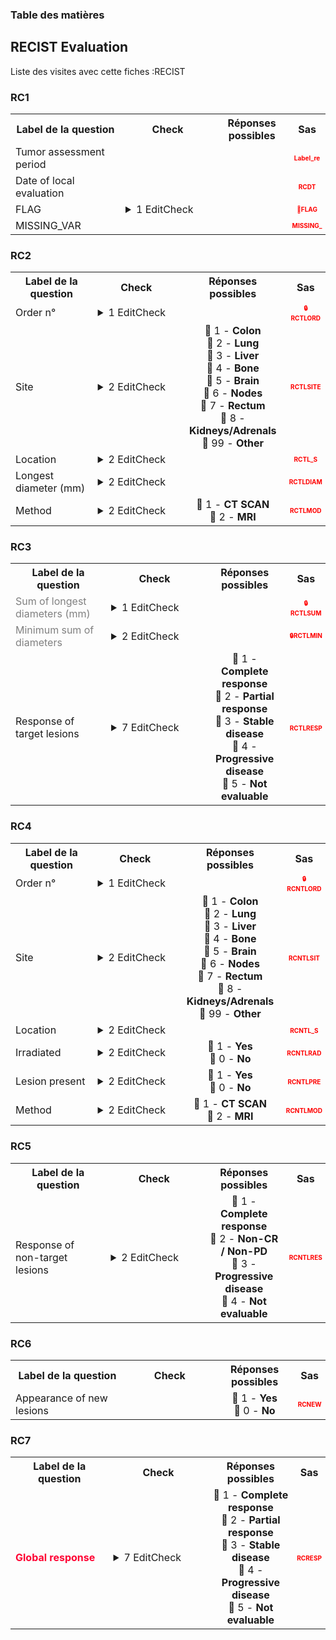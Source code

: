 <body>


<!-- Sidebar -->
<div class=sidebar id=sidebar>
<h3>Table des matières</h3>
<div id=sidebar-links></div>
</div> 
<div class=content> 
<section id='e2498c3e-d4b5-4fd0-956f-ae3f2e779372' data-parent='614dd1ea-9713-46db-b872-a44f53e34859' data-type='form' data-label='RECIST Evaluation'>
<h2> RECIST Evaluation </h2>
<p>Liste des visites avec cette fiches :RECIST</p> 
<h3> RC1 </h3>
<table style='width:100%;'>
<tr>
<th style='width:600px; text-align:center;'><strong>Label de la question </strong></th>
<th class='check' style='width:300px; text-align:center;'><strong>Check</strong></th> <!--$htmlbalise-->
<th style='width:300px; text-align:center;'><strong>Réponses possibles</strong></th>
<th style='width:50px; text-align:center;'><strong>Sas</strong></th>
</tr>
 <tr> 
 <td style='width:600px; text-align:left;'> Tumor assessment period</td>
 <td class='check' style='width:600px; text-align:left;'>   </td>
 <td style='width:300px; text-align:center;'>  </td> 
<td style='width:50px; text-align:center; color:red; font-size: 10px;'> <b> Label_re </b></td> 
 </tr>
 <tr> 
 <td style='width:600px; text-align:left;'> Date of local evaluation</td>
 <td class='check' style='width:600px; text-align:left;'>   </td>
 <td style='width:300px; text-align:center;'>  </td> 
<td style='width:50px; text-align:center; color:red; font-size: 10px;'> <b> RCDT </b></td> 
 </tr>
 <tr> 
 <td style='width:600px; text-align:left;'> FLAG</td>
 <td class='check' style='width:600px; text-align:left;'>  <details> <summary>1 EditCheck </summary><table><tr><td> DVC:[Recist.*][RC1.*][FLAG]</td> </tr><tr> <td> <pre><code class='javascript'>#Action Expression 
true; 
#data Expression 
'1'; 
</code></pre> </td><td> </td> </tr></table></details> </td>
 <td style='width:300px; text-align:center;'>  </td> 
<td style='width:50px; text-align:center; color:red; font-size: 10px;'> <b> 👻FLAG </b></td> 
 </tr>
 <tr> 
 <td style='width:600px; text-align:left;'> MISSING_VAR</td>
 <td class='check' style='width:600px; text-align:left;'>   </td>
 <td style='width:300px; text-align:center;'>  </td> 
<td style='width:50px; text-align:center; color:red; font-size: 10px;'> <b> MISSING_ </b></td> 
 </tr>
</table>

<h3> RC2 </h3>
<table style='width:100%;'>
<tr>
<th style='width:600px; text-align:center;'><strong>Label de la question </strong></th>
<th class='check' style='width:300px; text-align:center;'><strong>Check</strong></th> <!--$htmlbalise-->
<th style='width:300px; text-align:center;'><strong>Réponses possibles</strong></th>
<th style='width:50px; text-align:center;'><strong>Sas</strong></th>
</tr>
 <tr> 
 <td style='width:600px; text-align:left;'> Order n°</td>
 <td class='check' style='width:600px; text-align:left;'>  <details> <summary>1 EditCheck </summary><table><tr><td> DVA:[Recist.*][RC2.*][RCTLORD]</td> </tr><tr> <td> <pre><code class='javascript'>#Action Expression 
!isEmpty([Recist.1][RC2.@][RCTLSITE]); 
#data Expression 
GroupInstanceNo; 
</code></pre> </td><td> </td> </tr></table></details> </td>
 <td style='width:300px; text-align:center;'>  </td> 
<td style='width:50px; text-align:center; color:red; font-size: 10px;'> <b> 🔒RCTLORD </b></td> 
 </tr>
 <tr> 
 <td style='width:600px; text-align:left;'> Site</td>
 <td class='check' style='width:600px; text-align:left;'>  <details> <summary>2 EditCheck </summary><table><tr><td> 7:[Recist.*][RC2.*][RCTLSITE]</td> </tr><tr> <td> <pre><code class='javascript'>#Action Expression 
FormInstanceNo>1; 
#data Expression 
 
</code></pre> </td><td> </td> </tr><tr><td> DVA:[Recist.*][RC2.*][RCTLSITE]</td> </tr><tr> <td> <pre><code class='javascript'>#Action Expression 
FormInstanceNo>1 && !isEmpty([Recist.1][RC2][RCTLSITE]); 
#data Expression 
[Recist.1][RC2.@][RCTLSITE]; 
</code></pre> </td><td> </td> </tr></table></details> </td>
 <td style='width:300px; text-align:center;'> 🔘 1 - <b>Colon</b><br>🔘 2 - <b>Lung</b><br>🔘 3 - <b>Liver</b><br>🔘 4 - <b>Bone</b><br>🔘 5 - <b>Brain</b><br>🔘 6 - <b>Nodes</b><br>🔘 7 - <b>Rectum</b><br>🔘 8 - <b>Kidneys/Adrenals</b><br>🔘 99 - <b>Other</b> </td> 
<td style='width:50px; text-align:center; color:red; font-size: 10px;'> <b> RCTLSITE </b></td> 
 </tr>
 <tr> 
 <td style='width:600px; text-align:left;'> Location</td>
 <td class='check' style='width:600px; text-align:left;'>  <details> <summary>2 EditCheck </summary><table><tr><td> DVA:[Recist.*][RC2.*][RCTL_S]</td> </tr><tr> <td> <pre><code class='javascript'>#Action Expression 
FormInstanceNo>1 && !isEmpty([Recist.1][RC2.@][RCTL_S]); 
#data Expression 
[Recist.1][RC2.@][RCTL_S]; 
</code></pre> </td><td> </td> </tr><tr><td> 7:[Recist.*][RC2.*][RCTL_S]</td> </tr><tr> <td> <pre><code class='javascript'>#Action Expression 
FormInstanceNo>1; 
#data Expression 
 
</code></pre> </td><td> </td> </tr></table></details> </td>
 <td style='width:300px; text-align:center;'>  </td> 
<td style='width:50px; text-align:center; color:red; font-size: 10px;'> <b> RCTL_S </b></td> 
 </tr>
 <tr> 
 <td style='width:600px; text-align:left;'> Longest diameter (mm)</td>
 <td class='check' style='width:600px; text-align:left;'>  <details> <summary>2 EditCheck </summary><table><tr><td> 2:[Recist.*][RC2.*][RCTLDIAM]</td> </tr><tr> <td> <pre><code class='javascript'>#Action Expression 
!isEmpty([Recist.1][RC2.@][RCTLSITE]) && [Recist][RC3][RCTLRESP] != '5'; 
#data Expression 
 
</code></pre> </td><td> This item is required.</td> </tr><tr><td> Enabled:[Recist.*][RC2.*][RCTLDIAM]</td> </tr><tr> <td> <pre><code class='javascript'>#Action Expression 
!isEmpty([Recist.1][RC2.@][RCTLSITE]); 
#data Expression 
 
</code></pre> </td><td> </td> </tr></table></details> </td>
 <td style='width:300px; text-align:center;'>  </td> 
<td style='width:50px; text-align:center; color:red; font-size: 10px;'> <b> RCTLDIAM </b></td> 
 </tr>
 <tr> 
 <td style='width:600px; text-align:left;'> Method</td>
 <td class='check' style='width:600px; text-align:left;'>  <details> <summary>2 EditCheck </summary><table><tr><td> 2:[Recist.*][RC2.*][RCTLMOD]</td> </tr><tr> <td> <pre><code class='javascript'>#Action Expression 
[Recist][RC3][RCTLRESP] != '5' && !isEmpty([Recist.1][RC2.@][RCTLSITE]); 
#data Expression 
 
</code></pre> </td><td> This item is required.</td> </tr><tr><td> Enabled:[Recist.*][RC2.*][RCTLMOD]</td> </tr><tr> <td> <pre><code class='javascript'>#Action Expression 
!isEmpty([Recist.1][RC2.@][RCTLSITE]); 
#data Expression 
 
</code></pre> </td><td> </td> </tr></table></details> </td>
 <td style='width:300px; text-align:center;'> 🔘 1 - <b>CT SCAN</b><br>🔘 2 - <b>MRI</b> </td> 
<td style='width:50px; text-align:center; color:red; font-size: 10px;'> <b> RCTLMOD </b></td> 
 </tr>
</table>

<h3> RC3 </h3>
<table style='width:100%;'>
<tr>
<th style='width:600px; text-align:center;'><strong>Label de la question </strong></th>
<th class='check' style='width:300px; text-align:center;'><strong>Check</strong></th> <!--$htmlbalise-->
<th style='width:300px; text-align:center;'><strong>Réponses possibles</strong></th>
<th style='width:50px; text-align:center;'><strong>Sas</strong></th>
</tr>
 <tr> 
 <td style='width:600px; text-align:left;'> <font color="#808080">Sum of longest diameters (mm)</font></td>
 <td class='check' style='width:600px; text-align:left;'>  <details> <summary>1 EditCheck </summary><table><tr><td> DVA:[Recist.*][RC3.*][RCTLSUM]</td> </tr><tr> <td> <pre><code class='javascript'>#Action Expression 
true; 
#data Expression 
var res = 0;
var resp = 0;

res = Number([Recist.@][RC2.1][RCTLDIAM]) + Number([Recist.@][RC2.2][RCTLDIAM])+ Number([Recist.@][RC2.3][RCTLDIAM]) + Number([Recist.@][RC2.4][RCTLDIAM]) + Number([Recist.@][RC2.5][RCTLDIAM]);

resp = [Recist][RC3][RCTLRESP];

if (resp == 5)
    '';
else if (res == 0)
    '0';
else
    res; 
</code></pre> </td><td> </td> </tr></table></details> </td>
 <td style='width:300px; text-align:center;'>  </td> 
<td style='width:50px; text-align:center; color:red; font-size: 10px;'> <b> 🔒RCTLSUM </b></td> 
 </tr>
 <tr> 
 <td style='width:600px; text-align:left;'> <font color="#808080">Minimum sum of diameters</font></td>
 <td class='check' style='width:600px; text-align:left;'>  <details> <summary>2 EditCheck </summary><table><tr><td> 2:[Recist.*][RC3.*][RCTLMIN]</td> </tr><tr> <td> <pre><code class='javascript'>#Action Expression 
[Recist][RC3][RCTLRESP] != '5'; 
#data Expression 
 
</code></pre> </td><td> This item is required.</td> </tr><tr><td> DVA:[Recist.*][RC3.*][RCTLMIN]</td> </tr><tr> <td> <pre><code class='javascript'>#Action Expression 
true; 
#data Expression 
var res = 0;
var l1 =  [Recist.@][RC2.1][RCTLDIAM];
var l2 =  [Recist.@][RC2.2][RCTLDIAM];
var l3 =  [Recist.@][RC2.3][RCTLDIAM];
var l4 =  [Recist.@][RC2.4][RCTLDIAM];
var l5 =  [Recist.@][RC2.5][RCTLDIAM];

var l1p =  [Recist.1][RC2.1][RCTLDIAM];
var l2p =  [Recist.1][RC2.2][RCTLDIAM];
var l3p =  [Recist.1][RC2.3][RCTLDIAM];
var l4p =  [Recist.1][RC2.4][RCTLDIAM];
var l5p =  [Recist.1][RC2.5][RCTLDIAM];

res = Number([Recist.@][RC2.1][RCTLDIAM]) + Number([Recist.@][RC2.2][RCTLDIAM])+ Number([Recist.@][RC2.3][RCTLDIAM]) + Number([Recist.@][RC2.4][RCTLDIAM]) + Number([Recist.@][RC2.5][RCTLDIAM]);

if ([Recist.<][RC3][RCTLMIN]<res  
|| ( isEmpty(l1) && !isEmpty(l1p))
|| ( isEmpty(l2) && !isEmpty(l2p))
|| ( isEmpty(l3) && !isEmpty(l3p))
|| ( isEmpty(l4) && !isEmpty(l4p))
|| ( isEmpty(l5) && !isEmpty(l5p))
 )[Recist.<][RC3][RCTLMIN];

else res; 
</code></pre> </td><td> </td> </tr></table></details> </td>
 <td style='width:300px; text-align:center;'>  </td> 
<td style='width:50px; text-align:center; color:red; font-size: 10px;'> <b> 🔒RCTLMIN </b></td> 
 </tr>
 <tr> 
 <td style='width:600px; text-align:left;'> Response of target lesions</td>
 <td class='check' style='width:600px; text-align:left;'>  <details> <summary>7 EditCheck </summary><table><tr><td> Valid:[Recist.*][RC3.*][RCTLRESP]</td> </tr><tr> <td> <pre><code class='javascript'>#Action Expression 
var res=true;
if ([Recist][RC3][RCTLRESP]==1) {
if(
( [Recist][RC2.1][RCTLSITE]=='6' && [Recist][RC2.1][RCTLDIAM]>9 ) 
||
([Recist][RC2.1][RCTLSITE]!='6' && !isEmpty([Recist][RC2.1][RCTLSITE]) && 
[Recist][RC2.1][RCTLDIAM]>0 )  )res=false;

else if(
( [Recist][RC2.2][RCTLSITE]=='6' && [Recist][RC2.2][RCTLDIAM]>9 ) 
||
([Recist][RC2.2][RCTLSITE]!='6' && !isEmpty([Recist][RC2.2][RCTLSITE]) && 
[Recist][RC2.2][RCTLDIAM]>0 )  )res=false;

else if(
( [Recist][RC2.3][RCTLSITE]=='6' && [Recist][RC2.3][RCTLDIAM]>9 ) 
||
([Recist][RC2.3][RCTLSITE]!='6' && !isEmpty([Recist][RC2.3][RCTLSITE]) && 
[Recist][RC2.3][RCTLDIAM]>0 )  )res=false;

else if(
( [Recist][RC2.4][RCTLSITE]=='6' && [Recist][RC2.4][RCTLDIAM]>9 ) 
||
([Recist][RC2.4][RCTLSITE]!='6' && !isEmpty([Recist][RC2.4][RCTLSITE]) && 
[Recist][RC2.4][RCTLDIAM]>0 )  )res=false;


else if(
( [Recist][RC2.5][RCTLSITE]=='6' && [Recist][RC2.5][RCTLDIAM]>9 ) 
||
([Recist][RC2.5][RCTLSITE]!='6' && !isEmpty([Recist][RC2.5][RCTLSITE]) && 
[Recist][RC2.5][RCTLDIAM]>0 )  )res=false;
}



res; 
#data Expression 
 
</code></pre> </td><td> Sum of longest diameters has to be 0 for a complete response, actualy the sum is [Recist][RC3][RCTLSUM] . Please correct.</td> </tr><tr><td> Valid:[Recist.*][RC3.*][RCTLRESP]</td> </tr><tr> <td> <pre><code class='javascript'>#Action Expression 
var sbaseline = Number([Recist.1][RC3][RCTLSUM]);
var sactuel = Number([Recist.@][RC3][RCTLSUM]);

if ( ( (1 -(sactuel / sbaseline) >= 0.3)  && [Recist][RC3][RCTLRESP]=='2') ||
([Recist][RC3][RCTLRESP]!='2') ) true;
else false; 
#data Expression 
 
</code></pre> </td><td> Sum on longest lesion has to decrease at least 30 % from baseline assessment to be evaluate as partial response, please verify.</td> </tr><tr><td> Valid:[Recist.*][RC3.*][RCTLRESP]</td> </tr><tr> <td> <pre><code class='javascript'>#Action Expression 
((Number([Recist.@][RC3][RCTLSUM]) / Number([Recist.@][RC3][RCTLMIN]) -1 )>=0.2   


&& [Recist.@][RC3][RCTLRESP]=='4' ) || [Recist.@][RC3][RCTLRESP] !='4' || [Recist.@][RC6][RCNEW] != '0'; 
#data Expression 
 
</code></pre> </td><td> An increase from Nadir to the sum is expected from 20 % (or appearance of new lesions), please verify.</td> </tr><tr><td> 21:[Recist.*][RC3.*][RCTLRESP]</td> </tr><tr> <td> <pre><code class='javascript'>#Action Expression 
FormInstanceNo == '1'; 
#data Expression 
 
</code></pre> </td><td> </td> </tr><tr><td> Valid:[Recist.*][RC3.*][RCTLRESP]</td> </tr><tr> <td> <pre><code class='javascript'>#Action Expression 
[Recist][RC3][RCTLRESP]==5 || 
(
( isEmpty([Recist][RC2.1][RCTLSITE]) ||
 ( !isEmpty([Recist][RC2.1][RCTLSITE]) && !isEmpty([Recist][RC2.1][RCTLDIAM]) ))
&&
( isEmpty([Recist][RC2.2][RCTLSITE]) ||
 ( !isEmpty([Recist][RC2.2][RCTLSITE]) && !isEmpty([Recist][RC2.2][RCTLDIAM]) ))
&&
( isEmpty([Recist][RC2.3][RCTLSITE]) ||
 ( !isEmpty([Recist][RC2.3][RCTLSITE]) && !isEmpty([Recist][RC2.3][RCTLDIAM]) ))
&&
( isEmpty([Recist][RC2.4][RCTLSITE]) ||
 ( !isEmpty([Recist][RC2.4][RCTLSITE]) && !isEmpty([Recist][RC2.4][RCTLDIAM]) ))
&&
( isEmpty([Recist][RC2.5][RCTLSITE]) ||
 ( !isEmpty([Recist][RC2.5][RCTLSITE]) && !isEmpty([Recist][RC2.5][RCTLDIAM]) ))
) 
#data Expression 
 
</code></pre> </td><td> A diameter is missing, please fill out or select "Not evaluable".</td> </tr><tr><td> Valid:[Recist.*][RC3.*][RCTLRESP]</td> </tr><tr> <td> <pre><code class='javascript'>#Action Expression 
var res=false;
if ([Recist][RC3][RCTLRESP]!='5' ) res=true;  

if (!isEmpty([Recist][RC2.1][RCTLSITE]) && isEmpty([Recist][RC2.1][RCTLDIAM])) res=true;
if (!isEmpty([Recist][RC2.2][RCTLSITE]) && isEmpty([Recist][RC2.2][RCTLDIAM])) res=true;
if (!isEmpty([Recist][RC2.3][RCTLSITE]) && isEmpty([Recist][RC2.3][RCTLDIAM]))res=true;
if (!isEmpty([Recist][RC2.4][RCTLSITE]) && isEmpty([Recist][RC2.4][RCTLDIAM])) res=true;
if (!isEmpty([Recist][RC2.5][RCTLSITE]) && isEmpty([Recist][RC2.5][RCTLDIAM])) res=true;


res; 
#data Expression 
 
</code></pre> </td><td> All the target are evaluated, the patient is evaluable, please correct.</td> </tr><tr><td> Valid:[Recist.*][RC3.*][RCTLRESP]</td> </tr><tr> <td> <pre><code class='javascript'>#Action Expression 
var res=false;
if ([Recist][RC3][RCTLRESP] =='1' ) res=true;  

else if ([Recist][RC3][RCTLSUM] != '0') res=true;
else res=false; 
#data Expression 
 
</code></pre> </td><td> If the sum of longest diameters is 0, the response should be "Complete response". Please correct.</td> </tr></table></details> </td>
 <td style='width:300px; text-align:center;'> 🔘 1 - <b>Complete response</b><br>🔘 2 - <b>Partial response</b><br>🔘 3 - <b>Stable disease</b><br>🔘 4 - <b>Progressive disease</b><br>🔘 5 - <b>Not evaluable</b> </td> 
<td style='width:50px; text-align:center; color:red; font-size: 10px;'> <b> RCTLRESP </b></td> 
 </tr>
</table>

<h3> RC4 </h3>
<table style='width:100%;'>
<tr>
<th style='width:600px; text-align:center;'><strong>Label de la question </strong></th>
<th class='check' style='width:300px; text-align:center;'><strong>Check</strong></th> <!--$htmlbalise-->
<th style='width:300px; text-align:center;'><strong>Réponses possibles</strong></th>
<th style='width:50px; text-align:center;'><strong>Sas</strong></th>
</tr>
 <tr> 
 <td style='width:600px; text-align:left;'> Order n°</td>
 <td class='check' style='width:600px; text-align:left;'>  <details> <summary>1 EditCheck </summary><table><tr><td> DVA:[Recist.*][RC4.*][RCNTLORD]</td> </tr><tr> <td> <pre><code class='javascript'>#Action Expression 
!isEmpty([Recist.1][RC4][RCNTLSIT]); 
#data Expression 
GroupInstanceNo; 
</code></pre> </td><td> </td> </tr></table></details> </td>
 <td style='width:300px; text-align:center;'>  </td> 
<td style='width:50px; text-align:center; color:red; font-size: 10px;'> <b> 🔒RCNTLORD </b></td> 
 </tr>
 <tr> 
 <td style='width:600px; text-align:left;'> Site</td>
 <td class='check' style='width:600px; text-align:left;'>  <details> <summary>2 EditCheck </summary><table><tr><td> 7:[Recist.*][RC4.*][RCNTLSIT]</td> </tr><tr> <td> <pre><code class='javascript'>#Action Expression 
FormInstanceNo>1; 
#data Expression 
 
</code></pre> </td><td> </td> </tr><tr><td> DVA:[Recist.*][RC4.*][RCNTLSIT]</td> </tr><tr> <td> <pre><code class='javascript'>#Action Expression 
FormInstanceNo>1 && !isEmpty([Recist.1][RC4.@][RCNTLSIT]); 
#data Expression 
[Recist.1][RC4.@][RCNTLSIT]; 
</code></pre> </td><td> </td> </tr></table></details> </td>
 <td style='width:300px; text-align:center;'> 🔘 1 - <b>Colon</b><br>🔘 2 - <b>Lung</b><br>🔘 3 - <b>Liver</b><br>🔘 4 - <b>Bone</b><br>🔘 5 - <b>Brain</b><br>🔘 6 - <b>Nodes</b><br>🔘 7 - <b>Rectum</b><br>🔘 8 - <b>Kidneys/Adrenals</b><br>🔘 99 - <b>Other</b> </td> 
<td style='width:50px; text-align:center; color:red; font-size: 10px;'> <b> RCNTLSIT </b></td> 
 </tr>
 <tr> 
 <td style='width:600px; text-align:left;'> Location</td>
 <td class='check' style='width:600px; text-align:left;'>  <details> <summary>2 EditCheck </summary><table><tr><td> 7:[Recist.*][RC4.*][RCNTL_S]</td> </tr><tr> <td> <pre><code class='javascript'>#Action Expression 
FormInstanceNo>1; 
#data Expression 
 
</code></pre> </td><td> </td> </tr><tr><td> DVA:[Recist.*][RC4.*][RCNTL_S]</td> </tr><tr> <td> <pre><code class='javascript'>#Action Expression 
!isEmpty([Recist.1][RC4.@][RCNTL_S]) && FormInstanceNo>1; 
#data Expression 
[Recist.1][RC4.@][RCNTL_S]; 
</code></pre> </td><td> </td> </tr></table></details> </td>
 <td style='width:300px; text-align:center;'>  </td> 
<td style='width:50px; text-align:center; color:red; font-size: 10px;'> <b> RCNTL_S </b></td> 
 </tr>
 <tr> 
 <td style='width:600px; text-align:left;'> Irradiated</td>
 <td class='check' style='width:600px; text-align:left;'>  <details> <summary>2 EditCheck </summary><table><tr><td> 2:[Recist.*][RC4.*][RCNTLRAD]</td> </tr><tr> <td> <pre><code class='javascript'>#Action Expression 
[Recist][RC5][RCNTLRES] != '4' && !isEmpty([Recist.1][RC4.@][RCNTLSIT]); 
#data Expression 
 
</code></pre> </td><td> This item is required.</td> </tr><tr><td> Enabled:[Recist.*][RC4.*][RCNTLRAD]</td> </tr><tr> <td> <pre><code class='javascript'>#Action Expression 
!isEmpty([Recist.1][RC4.@][RCNTLSIT]); 
#data Expression 
 
</code></pre> </td><td> </td> </tr></table></details> </td>
 <td style='width:300px; text-align:center;'> 🔘 1 - <b>Yes</b><br>🔘 0 - <b>No</b> </td> 
<td style='width:50px; text-align:center; color:red; font-size: 10px;'> <b> RCNTLRAD </b></td> 
 </tr>
 <tr> 
 <td style='width:600px; text-align:left;'> Lesion present</td>
 <td class='check' style='width:600px; text-align:left;'>  <details> <summary>2 EditCheck </summary><table><tr><td> 2:[Recist.*][RC4.*][RCNTLPRE]</td> </tr><tr> <td> <pre><code class='javascript'>#Action Expression 
[Recist][RC5][RCNTLRES] != '4' && !isEmpty([Recist.1][RC4.@][RCNTLSIT]); 
#data Expression 
 
</code></pre> </td><td> This item is required.</td> </tr><tr><td> Enabled:[Recist.*][RC4.*][RCNTLPRE]</td> </tr><tr> <td> <pre><code class='javascript'>#Action Expression 
!isEmpty([Recist.1][RC4.@][RCNTLSIT]); 
#data Expression 
 
</code></pre> </td><td> </td> </tr></table></details> </td>
 <td style='width:300px; text-align:center;'> 🔘 1 - <b>Yes</b><br>🔘 0 - <b>No</b> </td> 
<td style='width:50px; text-align:center; color:red; font-size: 10px;'> <b> RCNTLPRE </b></td> 
 </tr>
 <tr> 
 <td style='width:600px; text-align:left;'> Method</td>
 <td class='check' style='width:600px; text-align:left;'>  <details> <summary>2 EditCheck </summary><table><tr><td> 2:[Recist.*][RC4.*][RCNTLMOD]</td> </tr><tr> <td> <pre><code class='javascript'>#Action Expression 
[Recist][RC5][RCNTLRES] != '4' && !isEmpty([Recist.1][RC4.@][RCNTLSIT]); 
#data Expression 
 
</code></pre> </td><td> This item is required.</td> </tr><tr><td> Enabled:[Recist.*][RC4.*][RCNTLMOD]</td> </tr><tr> <td> <pre><code class='javascript'>#Action Expression 
!isEmpty([Recist.1][RC4.@][RCNTLSIT]); 
#data Expression 
 
</code></pre> </td><td> </td> </tr></table></details> </td>
 <td style='width:300px; text-align:center;'> 🔘 1 - <b>CT SCAN</b><br>🔘 2 - <b>MRI</b> </td> 
<td style='width:50px; text-align:center; color:red; font-size: 10px;'> <b> RCNTLMOD </b></td> 
 </tr>
</table>

<h3> RC5 </h3>
<table style='width:100%;'>
<tr>
<th style='width:600px; text-align:center;'><strong>Label de la question </strong></th>
<th class='check' style='width:300px; text-align:center;'><strong>Check</strong></th> <!--$htmlbalise-->
<th style='width:300px; text-align:center;'><strong>Réponses possibles</strong></th>
<th style='width:50px; text-align:center;'><strong>Sas</strong></th>
</tr>
 <tr> 
 <td style='width:600px; text-align:left;'> Response of non-target lesions</td>
 <td class='check' style='width:600px; text-align:left;'>  <details> <summary>2 EditCheck </summary><table><tr><td> Valid:[Recist.*][RC5.*][RCNTLRES]</td> </tr><tr> <td> <pre><code class='javascript'>#Action Expression 
var arr=[Recist.@][RC4][RCNTLPRE].ALL;
(arrayAllNos(arr) && [Recist.@][RC5][RCNTLRES]=='1' )||[Recist.@][RC5][RCNTLRES] != '1' 
#data Expression 
 
</code></pre> </td><td> All non target lesion has to be absent for a complete response, please correct.</td> </tr><tr><td> Valid:[Recist.*][RC5.*][RCNTLRES]</td> </tr><tr> <td> <pre><code class='javascript'>#Action Expression 
var arr=[Recist.@][RC4][RCNTLPRE].ALL;
(arrayAllNos(arr) && [Recist.@][RC5][RCNTLRES] == '1') || !arrayAllNos(arr) || arrayAnyEmpty(arr); 
#data Expression 
 
</code></pre> </td><td> Since all non lesion target is absent, response expected is "Complete response", please correct.</td> </tr></table></details> </td>
 <td style='width:300px; text-align:center;'> 🔘 1 - <b>Complete response</b><br>🔘 2 - <b>Non-CR / Non-PD</b><br>🔘 3 - <b>Progressive disease</b><br>🔘 4 - <b>Not evaluable</b> </td> 
<td style='width:50px; text-align:center; color:red; font-size: 10px;'> <b> RCNTLRES </b></td> 
 </tr>
</table>

<h3> RC6 </h3>
<table style='width:100%;'>
<tr>
<th style='width:600px; text-align:center;'><strong>Label de la question </strong></th>
<th class='check' style='width:300px; text-align:center;'><strong>Check</strong></th> <!--$htmlbalise-->
<th style='width:300px; text-align:center;'><strong>Réponses possibles</strong></th>
<th style='width:50px; text-align:center;'><strong>Sas</strong></th>
</tr>
 <tr> 
 <td style='width:600px; text-align:left;'> Appearance of new lesions</td>
 <td class='check' style='width:600px; text-align:left;'>   </td>
 <td style='width:300px; text-align:center;'> 🔘 1 - <b>Yes</b><br>🔘 0 - <b>No</b> </td> 
<td style='width:50px; text-align:center; color:red; font-size: 10px;'> <b> RCNEW </b></td> 
 </tr>
</table>

<h3> RC7 </h3>
<table style='width:100%;'>
<tr>
<th style='width:600px; text-align:center;'><strong>Label de la question </strong></th>
<th class='check' style='width:300px; text-align:center;'><strong>Check</strong></th> <!--$htmlbalise-->
<th style='width:300px; text-align:center;'><strong>Réponses possibles</strong></th>
<th style='width:50px; text-align:center;'><strong>Sas</strong></th>
</tr>
 <tr> 
 <td style='width:600px; text-align:left;'> <b><font color="#ff0033">Global response</font></b></td>
 <td class='check' style='width:600px; text-align:left;'>  <details> <summary>7 EditCheck </summary><table><tr><td> Valid:[Recist.*][RC7.*][RCRESP]</td> </tr><tr> <td> <pre><code class='javascript'>#Action Expression 
var res=true;

if ([Recist][RC3][RCTLRESP] !='5' 
     && [Recist][RC6][RCNEW] != '1' 
     && [Recist][RC7][RCRESP] == '5') res=false;  

res; 
#data Expression 
 
</code></pre> </td><td> The global response should be evaluable, please verify the results entered.</td> </tr><tr><td> Valid:[Recist.*][RC7.*][RCRESP]</td> </tr><tr> <td> <pre><code class='javascript'>#Action Expression 
var res=true;

if ([Recist][RC3][RCTLRESP] =='5' 
      && [Recist][RC5][RCNTLRES] != '3' 
      && [Recist][RC6][RCNEW] != '1' 
      && [Recist][RC7][RCRESP] != '5') res=false;  

res; 
#data Expression 
 
</code></pre> </td><td> The global response should not be evaluable, please verify the results entered.</td> </tr><tr><td> Valid:[Recist.*][RC7.*][RCRESP]</td> </tr><tr> <td> <pre><code class='javascript'>#Action Expression 
var res=true;

if ( [Recist][RC6][RCNEW] == '1' 
     && [Recist][RC7][RCRESP] != '4') res=false;  

res; 
#data Expression 
 
</code></pre> </td><td> New lesions has appear on the patient. The global response should be "Progressive disease".
please verify the results entered.</td> </tr><tr><td> Valid:[Recist.*][RC7.*][RCRESP]</td> </tr><tr> <td> <pre><code class='javascript'>#Action Expression 
var res=true;

if ( ([Recist][RC3][RCTLRESP] == '4' || [Recist][RC5][RCNTLRES] == '3') 
       && ([Recist][RC7][RCRESP] != '4') ) res=false;  

res; 
#data Expression 
 
</code></pre> </td><td> The global response should be "Progressive disease", please verify the results entered.</td> </tr><tr><td> Valid:[Recist.*][RC7.*][RCRESP]</td> </tr><tr> <td> <pre><code class='javascript'>#Action Expression 
var res=true;

if ([Recist][RC3][RCTLRESP] == '1' 
     && [Recist][RC5][RCNTLRES] == '1' 
     && [Recist][RC6][RCNEW] != '1' 
     && [Recist][RC7][RCRESP] != '1') res=false;  

res; 
#data Expression 
 
</code></pre> </td><td> The global response should be "Complete response", please verify the results entered.</td> </tr><tr><td> Valid:[Recist.*][RC7.*][RCRESP]</td> </tr><tr> <td> <pre><code class='javascript'>#Action Expression 
var res=true;

if ([Recist][RC3][RCTLRESP] == '3'
     && [Recist][RC5][RCNTLRES] != '2'
     && [Recist][RC6][RCNEW] != '1' 
     && [Recist][RC7][RCRESP] != '3') res=false;  


if ([Recist][RC3][RCTLRESP] == '3'
     && [Recist][RC5][RCNTLRES] != '4'
     && [Recist][RC6][RCNEW] != '1' 
     && [Recist][RC7][RCRESP] != '3') res=false;  


res; 
#data Expression 
 
</code></pre> </td><td> The global response should be "Stable disease", please verify the results entered.</td> </tr><tr><td> Valid:[Recist.*][RC7.*][RCRESP]</td> </tr><tr> <td> <pre><code class='javascript'>#Action Expression 
var res=true;

if ([Recist][RC3][RCTLRESP] == '1'
     && [Recist][RC5][RCNTLRES] == '2'
     && [Recist][RC6][RCNEW] != '1' 
     && [Recist][RC7][RCRESP] != '2') res=false;  

if ([Recist][RC3][RCTLRESP] == '1'
     && [Recist][RC5][RCNTLRES] == '4'
     && [Recist][RC6][RCNEW] != '1' 
     && [Recist][RC7][RCRESP] != '2') res=false;  

if ([Recist][RC3][RCTLRESP] == '2'
     && [Recist][RC5][RCNTLRES] != '3'
     && [Recist][RC6][RCNEW] != '1' 
     && [Recist][RC7][RCRESP] != '2') res=false;  

res; 
#data Expression 
 
</code></pre> </td><td> The global response should be "Partial response", please verify the results entered.</td> </tr></table></details> </td>
 <td style='width:300px; text-align:center;'> 🔘 1 - <b>Complete response</b><br>🔘 2 - <b>Partial response</b><br>🔘 3 - <b>Stable disease</b><br>🔘 4 - <b>Progressive disease</b><br>🔘 5 - <b>Not evaluable</b> </td> 
<td style='width:50px; text-align:center; color:red; font-size: 10px;'> <b> RCRESP </b></td> 
 </tr>
</table>

</section></section> 
  </div><script>function generateSidebar() {

    // Récupère tous les éléments H1 et H2
    var headersH1 = document.querySelectorAll('h1');
    var headersH2 = document.querySelectorAll('h2');
    var sidebarLinks = document.getElementById('sidebar-links');
    var sections = document.querySelectorAll('.content section');
    
    // Créer des liens pour chaque H1 dans la sidebar
    sections.forEach(section => {
        
        let type=section.getAttribute('data-type')
        var link = document.createElement('a');
        link.href = '#' + section.id;  // Associe le lien à l'ID du H1
        link.textContent = section.getAttribute('data-label');
        link.setAttribute('data-target', section.id);
        link.classList.add(type);  // Lien H1
        // Si le type est "form", ajoute un tiret ou une indentation
        if (type === "form") {
            // Ajouter un tiret avant le texte du lien
            link.textContent = "" + link.textContent;  // Tiret simple

            // Ou ajouter une indentation (par exemple, un espacement supplémentaire)
            link.style.marginLeft = "20px";  // Déplacement à droite, ajustable
        } else {
            // Sinon, applique une police plus grosse et un fond bleuté
            link.style.fontSize = "18px";  // Augmente la taille de la police
            link.style.backgroundColor = "#e0f7fa";  // Fond bleu clair (légèrement bleuté)
            link.style.padding = "5px";  // Un peu de padding pour l'espace autour du texte
            link.style.borderRadius = "4px";  // Coins arrondis pour l'esthétique
        }

        sidebarLinks.appendChild(link);
    })
        
  

    // Gestion des événements de clic sur les liens de la sidebar
    const links = document.querySelectorAll('.sidebar a');

    links.forEach(link => {
        link.addEventListener('click', function (event) {
            event.preventDefault();
            
            const targetId = link.getAttribute('data-target');  // L'ID de la section ciblée
            let selected_section = document.getElementById(targetId);
            let parenttargetId = selected_section.getAttribute('data-parent');
            let select_section = selected_section.getAttribute('data-type');
            let select_label= selected_section.getAttribute('data-label');

            let sections = document.querySelectorAll('.content section');
            console.log(parenttargetId, select_section)
            console.log("selection de la visite ",select_label, " targetId:", targetId, " " , "parenttargetId :",parenttargetId )

            //console.log(targetId,parenttargetId)
           i=0
            sections.forEach(section => {
                // console.log(section)
                i+=1
                let sectionid= section.id;
                let parentid= section.getAttribute('data-parent');
                let type= section.getAttribute('data-type');
                let label= section.getAttribute('data-label');
                                
                section.classList.remove('show', 'hidden');
                let affichage="hidden";

                if ( select_section=="form" && type=="visit"    && sectionid==parenttargetId    )affichage="show"
                else if (select_section==type && (sectionid==targetId))affichage="show"
                else if (select_section=="visit" && type=="form" && parenttargetId==parentid )affichage="show"

                // if (select_section=="form" && (sectionid == targetId || sectionid==parenttargetId  )) affichage="show"
                // else if  (select_section=="visit" && (sectionid == targetId || sectionid==parenttargetId || parentid==targetId || parentid==parenttargetId  )) affichage="show"
                
                section.classList.add(affichage)
                console.log("------------->test du ",label, ":",affichage  , "parenttargetId:",parenttargetId , "sectionid:",sectionid)

            });

        });
    })
}



window.onload = generateSidebar;
</script> </body>


